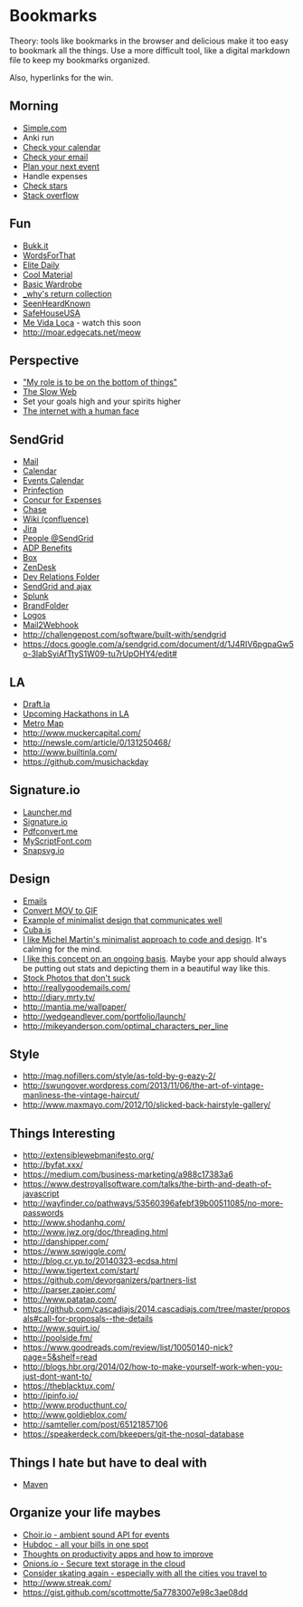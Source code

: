 # Bookmarks

Theory: tools like bookmarks in the browser and delicious make it too easy
to bookmark all the things. Use a more difficult tool, like a digital
markdown file to keep my bookmarks organized.

Also, hyperlinks for the win.
## Morning

* [Simple.com](http://simple.com)
* Anki run
* [Check your calendar](https://calendar.google.com/a/sendgrid.com)
* [Check your email](https://mail.google.com/a/sendgrid.com)
* [Plan your next event](https://basecamp.com/1901156/calendar)
* Handle expenses
* [Check stars](https://github.com/stars)
* [Stack overflow](http://stackoverflow.com/search?tab=newest&q=sendgrid)

## Fun

* [Bukk.it](http://bukk.it/)
* [WordsForThat](http://www.wordsforthat.com/)
* [Elite Daily](http://elitedaily.com/)
* [Cool Material](http://coolmaterial.com/)
* [Basic Wardrobe](http://www.reddit.com/r/malefashionadvice/comments/mu2zu/the_basic_wardrobe_30/)
* [_why's return collection](http://www.scribd.com/collections/4230124/-why-s-return)
* [SeenHeardKnown](http://seenheardknown.com/)
* [SafeHouseUSA](http://safehouseusa.com/)
* [Me Vida Loca](http://www.youtube.com/watch?v=EWY3FyD18y4) - watch this soon
* <http://moar.edgecats.net/meow>

## Perspective

* ["My role is to be on the bottom of things"](http://www-cs-faculty.stanford.edu/~uno/email.html)
* [The Slow Web](http://jackcheng.com/the-slow-web)
* Set your goals high and your spirits higher
* [The internet with a human face](http://idlewords.com/bt14.htm)

## SendGrid

* [Mail](https://mail.google.com/a/sendgrid.com)
* [Calendar](https://calendar.google.com/a/sendgrid.com)
* [Events Calendar](https://basecamp.com/1901156/calendar)
* [Prinfection](https://www.printfection.com/account/secure_login.php)
* [Concur for Expenses](https://www.concursolutions.com/portal.asp)
* [Chase](https://chaseonline.chase.com/Logon.aspx)
* [Wiki (confluence)](https://wiki.sendgrid.net)
* [Jira](https://jira.sendgrid.net)
* [People @SendGrid](https://sites.google.com/a/sendgrid.com/portal/departments/human-resources/peoplegallery)
* [ADP Benefits](https://workforcenow.adp.com/public/index.htm)
* [Box](https://sendgrid.app.box.com)
* [ZenDesk](http://sendgrid.zendesk.com)
* [Dev Relations Folder](https://drive.google.com/a/sendgrid.com/folderview?id=0BylUy8qNrn_VTmZKNlNIcU5aVjA&usp=sharing)
* [SendGrid and ajax](https://gist.github.com/scottmotte/6fa978692af8bcc32763)
* [Splunk](https://splunk.sendgrid.net)
* [BrandFolder](http://brandfolder.com/sendgrid)
* [Logos](https://sendgrid.com/resources/logo_brand)
* [Mail2Webhook](https://www.mail2webhook.com/)
* <http://challengepost.com/software/built-with/sendgrid>
* <https://docs.google.com/a/sendgrid.com/document/d/1J4RIV6pgpaGw5o-3labSyiAfTtyS1W09-tu7rUpOHY4/edit#>

## LA

* [Draft.la](http://www.draft.la/)
* [Upcoming Hackathons in LA](http://www.hackathon.io/events?utf8=%E2%9C%93&term=&location=Los+Angeles&commit=filter)
* [Metro Map](http://upload.wikimedia.org/wikipedia/commons/6/6b/Spring-2012-LACMTA-Map.png)
* <http://www.muckercapital.com/>
* <http://newsle.com/article/0/131250468/>
* <http://www.builtinla.com/>
* <https://github.com/musichackday>

## Signature.io

* [Launcher.md](https://gist.github.com/scottmotte/5a7783007e98c3ae08dd)
* [Signature.io](http://signature.io)
* [Pdfconvert.me](https://pdfconvert.me)
* [MyScriptFont.com](http://www.myscriptfont.com/)
* [Snapsvg.io](http://snapsvg.io/)

## Design

* [Emails](http://reallygoodemails.com/)
* [Convert MOV to GIF](https://gist.github.com/dergachev/4627207)
* [Example of minimalist design that communicates well](http://www.iawriter.com/writer-for-mac-guide.html)
* [Cuba.is](http://cuba.is/)
* [I like Michel Martin's minimalist approach to code and design](http://soveran.com/). It's calming for the mind.
* [I like this concept on an ongoing basis](http://mailchimp.com/2013/#by-the-numbers). Maybe your app should always be putting out stats and depicting them in a beautiful way like this.
* [Stock Photos that don't suck](https://medium.com/design-ux/62ae4bcbe01b)
* <http://reallygoodemails.com/>
* <http://diary.mrty.tv/>
* <http://mantia.me/wallpaper/>
* <http://wedgeandlever.com/portfolio/launch/>
* <http://mikeyanderson.com/optimal_characters_per_line>

## Style

* <http://mag.nofillers.com/style/as-told-by-g-eazy-2/>
* <http://swungover.wordpress.com/2013/11/06/the-art-of-vintage-manliness-the-vintage-haircut/>
* <http://www.maxmayo.com/2012/10/slicked-back-hairstyle-gallery/>

## Things Interesting

* <http://extensiblewebmanifesto.org/>
* <http://byfat.xxx/>
* <https://medium.com/business-marketing/a988c17383a6>
* <https://www.destroyallsoftware.com/talks/the-birth-and-death-of-javascript>
* <http://wayfinder.co/pathways/53560396afebf39b00511085/no-more-passwords>
* <http://www.shodanhq.com/>
* <http://www.jwz.org/doc/threading.html>
* <http://danshipper.com/>
* <https://www.sqwiggle.com/>
* <http://blog.cr.yp.to/20140323-ecdsa.html>
* <http://www.tigertext.com/start/>
* <https://github.com/devorganizers/partners-list>
* <http://parser.zapier.com/>
* <http://www.patatap.com/>
* <https://github.com/cascadiajs/2014.cascadiajs.com/tree/master/proposals#call-for-proposals--the-details>
* <http://www.squirt.io/>
* <http://poolside.fm/>
* <https://www.goodreads.com/review/list/10050140-nick?page=5&shelf=read>
* <http://blogs.hbr.org/2014/02/how-to-make-yourself-work-when-you-just-dont-want-to/>
* <https://theblacktux.com/>
* <http://ipinfo.io/>
* <http://www.producthunt.co/>
* <http://www.goldieblox.com/>
* <http://samteller.com/post/65121857106>
* <https://speakerdeck.com/bkeepers/git-the-nosql-database>

## Things I hate but have to deal with

* [Maven](http://search.maven.org/)

## Organize your life maybes

* [Choir.io - ambient sound API for events](https://choir.io/)
* [Hubdoc - all your bills in one spot](http://www.hubdoc.com/) 
* [Thoughts on productivity apps and how to improve](http://www.visakanv.com/blog/2013/09/productivity-apps-fill-buckets-when-they-should-be-lighting-fires/)
* [Onions.io - Secure text storage in the cloud](https://www.onions.io/)
* [Consider skating again - especially with all the cities you travel to](http://www.thrashermagazine.com/component/option,com_hwdvideoshare/Itemid,90/lang,en/task,viewvideo/video_id,2355/)
* <http://www.streak.com/>
* <https://gist.github.com/scottmotte/5a7783007e98c3ae08dd>


